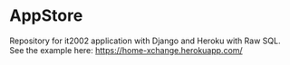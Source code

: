 # AppStore

Repository for it2002 application with Django and Heroku with Raw SQL.
See the example here: https://home-xchange.herokuapp.com/



